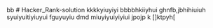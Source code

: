 bb # Hacker_Rank-solution
kkkkyiuyiyi
bbbbhkiiyhui
ghnfb,jbhihiuiuh
syuiyuitiyiuyui
fguyuyiu
dmd
miuyiyuiyiyiui
jpojp
k
[]ktpyh[
